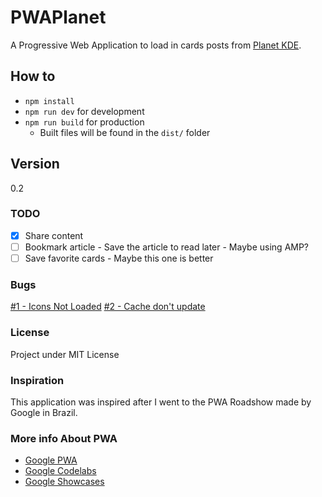 # PWAPlanet

A Progressive Web Application to load in cards posts from
[Planet KDE](planet.kde.org).

## How to 

* `npm install`
* `npm run dev` for development
* `npm run build` for production
	* Built files will be found in the `dist/` folder

## Version

0.2

### TODO

* [x] Share content
* [ ] Bookmark article - Save the article to read later - Maybe using AMP?
* [ ] Save favorite cards - Maybe this one is better

### Bugs

[#1 - Icons Not Loaded](https://github.com/lays147/PWAPlanet/issues/1)
[#2 - Cache don't update](https://github.com/lays147/PWAPlanet/issues/2) 
### License

Project under MIT License

### Inspiration

This application was inspired after I went to the PWA Roadshow made by
Google in Brazil.

### More info About PWA

* [Google PWA](https://developers.google.com/web/progressive-web-apps/)
* [Google Codelabs](codelabs.developers.google.com)
* [Google Showcases](https://developers.google.com/web/showcase/)
